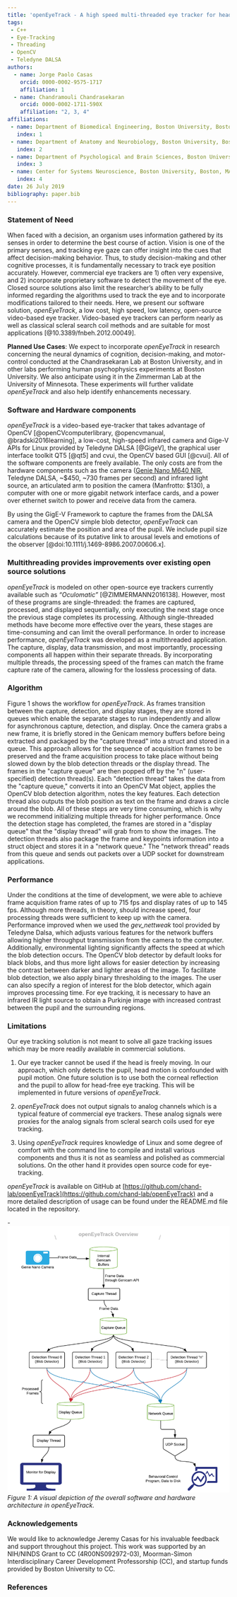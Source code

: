 ```yaml
---
title: 'openEyeTrack - A high speed multi-threaded eye tracker for head-fixed applications'
tags:
 - C++
 - Eye-Tracking
 - Threading
 - OpenCV
 - Teledyne DALSA
authors:
  - name: Jorge Paolo Casas
    orcid: 0000-0002-9575-1717
    affiliation: 1
  - name: Chandramouli Chandrasekaran
    orcid: 0000-0002-1711-590X
    affiliation: "2, 3, 4"
affiliations:
 - name: Department of Biomedical Engineering, Boston University, Boston, MA 02215, USA
   index: 1
 - name: Department of Anatomy and Neurobiology, Boston University, Boston, MA 02118, USA
   index: 2
 - name: Department of Psychological and Brain Sciences, Boston University, Boston, MA 02215, USA
   index: 3
 - name: Center for Systems Neuroscience, Boston University, Boston, MA 02215, USA
   index: 4
date: 26 July 2019
bibliography: paper.bib
---
```


### Statement of Need

When faced with a decision, an organism uses information gathered by its senses in order to determine the best course of action. Vision is one of the primary senses, and tracking eye gaze can offer insight into the cues that affect decision-making behavior. Thus, to study decision-making and other cognitive processes, it is fundamentally necessary to track eye position accurately. However, commercial eye trackers are 1) often very expensive, and 2) incorporate proprietary software to detect the movement of the eye. Closed source solutions also limit the researcher’s ability to be fully informed regarding the algorithms used to track the eye and to incorporate modifications tailored to their needs. Here, we present our software solution, _openEyeTrack_, a low cost, high speed, low latency, open-source video-based eye tracker. Video-based eye trackers can perform nearly as well as classical scleral search coil methods and are suitable for most applications [@10.3389/fnbeh.2012.00049]. 

**Planned Use Cases**: We expect to incorporate _openEyeTrack_ in research concerning the neural dynamics of cognition, decision-making, and motor-control conducted at the Chandrasekaran Lab at Boston University, and in other labs performing human psychophysics experiments at Boston University. We also anticipate using it in the Zimmerman Lab at the University of Minnesota. These experiments will further validate _openEyeTrack_ and also help identify enhancements necessary.


### Software and Hardware components 

_openEyeTrack_ is a video-based eye-tracker that takes advantage of OpenCV [@openCVcomputerlibrary, @opencvmanual, @bradski2016learning], a low-cost, high-speed infrared camera and Gige-V APIs for Linux provided by Teledyne DALSA [@GigeV], the graphical user interface toolkit QT5 [@qt5] and cvui, the OpenCV based GUI [@cvui]. All of the software components are freely available. The only costs are from the hardware components such as the camera ([Genie Nano M640 NIR](https://www.teledynedalsa.com/en/products/imaging/cameras/genie-nano-1gige/), Teledyne DALSA, ~$450, ~730 frames per second) and infrared light source, an articulated arm to position the camera (Manfrotto: $130), a computer with one or more gigabit network interface cards, and a power over ethernet switch to power and receive data from the camera. 

By using the GigE-V Framework to capture the frames from the DALSA camera and the OpenCV simple blob detector, _openEyeTrack_ can accurately estimate the position and area of the pupil. We include pupil size calculations because of its putative link to arousal levels and emotions of the observer [@doi:10.1111/j.1469-8986.2007.00606.x]. 

### Multithreading provides improvements over existing open source solutions

_openEyeTrack_ is modeled on other open-source eye trackers currently available such as _“Oculomatic”_ [@ZIMMERMANN2016138]. However, most of these programs are single-threaded: the frames are captured, processed, and displayed sequentially, only executing the next stage once the previous stage completes its processing. Although single-threaded methods have become more effective over the years, these stages are time-consuming and can limit the overall performance. In order to increase performance, _openEyeTrack_ was developed as a multithreaded application. The capture, display, data transmission, and most importantly, processing components all happen within their separate threads. By incorporating multiple threads, the processing speed of the frames can match the frame capture rate of the camera, allowing for the lossless processing of data.


### Algorithm

Figure 1 shows the workflow for _openEyeTrack_. As frames transition between the capture, detection, and display stages, they are stored in queues which enable the separate stages to run independently and allow for asynchronous capture, detection, and display. Once the camera grabs a new frame, it is briefly stored in the Genicam memory buffers before being extracted and packaged by the "capture thread" into a struct and stored in a queue. This approach allows for the sequence of acquisition frames to be preserved and the frame acquisition process to take place without being slowed down by the blob detection threads or the display thread. The frames in the "capture queue" are then popped off by the "n" (user-specified) detection thread(s). Each "detection thread" takes the data from the "capture queue," converts it into an OpenCV Mat object, applies the OpenCV blob detection algorithm, notes the key features. Each detection thread also outputs the blob position as text on the frame and draws a circle around the blob. All of these steps are very time consuming, which is why we recommend initializing multiple threads for higher performance. Once the detection stage has completed, the frames are stored in a "display queue" that the "display thread" will grab from to show the images. The detection threads also package the frame and keypoints information into a struct object and stores it in a "network queue." The "network thread" reads from this queue and sends out packets over a UDP socket for downstream applications.

 
### Performance 

Under the conditions at the time of development, we were able to achieve frame acquisition frame rates of up to 715 fps and display rates of up to 145 fps. Although more threads, in theory, should increase speed, four processing threads were sufficient to keep up with the camera. Performance improved when we used the _gev_nettweak_ tool provided by Teledyne Dalsa, which adjusts various features for the network buffers allowing higher throughput transmission from the camera to the computer. Additionally, environmental lighting significantly affects the speed at which the blob detection occurs. The OpenCV blob detector by default looks for black blobs, and thus more light allows for easier detection by increasing the contrast between darker and lighter areas of the image. To facilitate blob detection, we also apply binary thresholding to the images. The user can also specify a region of interest for the blob detector, which again improves processing time. For eye tracking, it is necessary to have an infrared IR light source to obtain a Purkinje image with increased contrast between the pupil and the surrounding regions.

### Limitations

Our eye tracking solution is not meant to solve all gaze tracking issues which may be more readily available in commercial solutions. 

1. Our eye tracker cannot be used if the head is freely moving. In our approach, which only detects the pupil, head motion is confounded with pupil motion. One future solution is to use both the corneal reflection and the pupil to allow for head-free eye tracking. This will be implemented in future versions of _openEyeTrack_.

2. _openEyeTrack_ does not output signals to analog channels which is a typical feature of commercial eye trackers. These analog signals were proxies for the analog signals from scleral search coils used for eye tracking. 

3. Using _openEyeTrack_ requires knowledge of Linux and some degree of comfort with the command line to compile and install various components and thus it is not as seamless and polished as commercial solutions. On the other hand it provides open source code for eye-tracking.

_openEyeTrack_ is available on GitHub at [https://github.com/chand-lab/openEyeTrack](https://github.com/chand-lab/openEyeTrack) and a more detailed description of usage can be found under the README.md file located in the repository. 


-![Fidgit deposited in figshare.](openEyeTrack_Overview(1).png)
*Figure 1: A visual depiction of the overall software and hardware architecture in openEyeTrack.* 

### Acknowledgements

We would like to acknowledge Jeremy Casas for his invaluable feedback and support throughout this project. This work was supported by an NIH/NINDS Grant to CC (4R00NS092972-03), Moorman-Simon Interdisciplinary Career Development Professorship (CC), and startup funds provided by Boston University to CC.

### References
